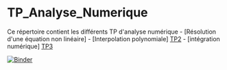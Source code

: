 # TP_Analyse_Numerique

Ce répertoire contient les différents TP d'analyse numérique 
              - [Résolution d'une équation non linéaire] 
              - [Interpolation polynomiale] [TP2][TP2]
              - [intégration numérique] [TP3][TP3]      




    
 [ésolution d'une équation non linéaire]: https://github.com/mohameedboud/TP_Analyse_Num-rique/blob/main/TP1/TP1_E.ipynb

 [TP2]: https://github.com/mohameedboud/TP_Analyse_Num-rique/blob/main/TP2/TP2_E.ipynb
        

 [TP3]: https://github.com/mohameedboud/TP_Analyse_Num-rique/tree/main/Projet%20TP3



[![Binder](https://mybinder.org/badge_logo.svg)](https://mybinder.org/v2/gh/mohameedboud/TP_Analyse_Num-rique/main)
